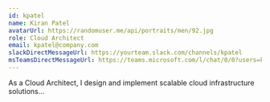 ```yaml
---
id: kpatel
name: Kiran Patel
avatarUrl: https://randomuser.me/api/portraits/men/92.jpg
role: Cloud Architect
email: kpatel@company.com
slackDirectMessageUrl: https://yourteam.slack.com/channels/kpatel
msTeamsDirectMessageUrl: https://teams.microsoft.com/l/chat/0/0?users=kpatel@company.com
---
```


As a Cloud Architect, I design and implement scalable cloud infrastructure solutions... 